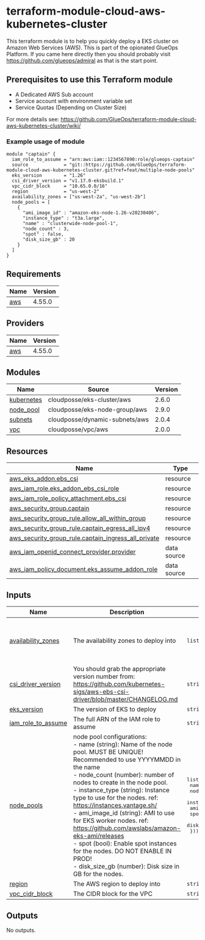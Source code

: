 <!-- BEGIN_TF_DOCS -->
# terraform-module-cloud-aws-kubernetes-cluster

This terraform module is to help you quickly deploy a EKS cluster on Amazon Web Services (AWS). This is part of the opionated GlueOps Platform. If you came here directly then you should probably visit https://github.com/glueops/admiral as that is the start point.

## Prerequisites to use this Terraform module

- A Dedicated AWS Sub account
- Service account with environment variable set
- Service Quotas (Depending on Cluster Size)

For more details see: https://github.com/GlueOps/terraform-module-cloud-aws-kubernetes-cluster/wiki/

### Example usage of module

```hcl
module "captain" {
  iam_role_to_assume = "arn:aws:iam::1234567890:role/glueops-captain"
  source             = "git::https://github.com/GlueOps/terraform-module-cloud-aws-kubernetes-cluster.git?ref=feat/multiple-node-pools"
  eks_version        = "1.26"
  csi_driver_version = "v1.17.0-eksbuild.1"
  vpc_cidr_block     = "10.65.0.0/16"
  region             = "us-west-2"
  availability_zones = ["us-west-2a", "us-west-2b"]
  node_pools = [
    {
      "ami_image_id" : "amazon-eks-node-1.26-v20230406",
      "instance_type" : "t3a.large",
      "name" : "clusterwide-node-pool-1",
      "node_count" : 3,
      "spot" : false,
      "disk_size_gb" : 20
    }
  ]
}
```

## Requirements

| Name | Version |
|------|---------|
| <a name="requirement_aws"></a> [aws](#requirement\_aws) | 4.55.0 |

## Providers

| Name | Version |
|------|---------|
| <a name="provider_aws"></a> [aws](#provider\_aws) | 4.55.0 |

## Modules

| Name | Source | Version |
|------|--------|---------|
| <a name="module_kubernetes"></a> [kubernetes](#module\_kubernetes) | cloudposse/eks-cluster/aws | 2.6.0 |
| <a name="module_node_pool"></a> [node\_pool](#module\_node\_pool) | cloudposse/eks-node-group/aws | 2.9.0 |
| <a name="module_subnets"></a> [subnets](#module\_subnets) | cloudposse/dynamic-subnets/aws | 2.0.4 |
| <a name="module_vpc"></a> [vpc](#module\_vpc) | cloudposse/vpc/aws | 2.0.0 |

## Resources

| Name | Type |
|------|------|
| [aws_eks_addon.ebs_csi](https://registry.terraform.io/providers/hashicorp/aws/4.55.0/docs/resources/eks_addon) | resource |
| [aws_iam_role.eks_addon_ebs_csi_role](https://registry.terraform.io/providers/hashicorp/aws/4.55.0/docs/resources/iam_role) | resource |
| [aws_iam_role_policy_attachment.ebs_csi](https://registry.terraform.io/providers/hashicorp/aws/4.55.0/docs/resources/iam_role_policy_attachment) | resource |
| [aws_security_group.captain](https://registry.terraform.io/providers/hashicorp/aws/4.55.0/docs/resources/security_group) | resource |
| [aws_security_group_rule.allow_all_within_group](https://registry.terraform.io/providers/hashicorp/aws/4.55.0/docs/resources/security_group_rule) | resource |
| [aws_security_group_rule.captain_egress_all_ipv4](https://registry.terraform.io/providers/hashicorp/aws/4.55.0/docs/resources/security_group_rule) | resource |
| [aws_security_group_rule.captain_ingress_all_private](https://registry.terraform.io/providers/hashicorp/aws/4.55.0/docs/resources/security_group_rule) | resource |
| [aws_iam_openid_connect_provider.provider](https://registry.terraform.io/providers/hashicorp/aws/4.55.0/docs/data-sources/iam_openid_connect_provider) | data source |
| [aws_iam_policy_document.eks_assume_addon_role](https://registry.terraform.io/providers/hashicorp/aws/4.55.0/docs/data-sources/iam_policy_document) | data source |

## Inputs

| Name | Description | Type | Default | Required |
|------|-------------|------|---------|:--------:|
| <a name="input_availability_zones"></a> [availability\_zones](#input\_availability\_zones) | The availability zones to deploy into | `list(string)` | <pre>[<br>  "us-west-2a",<br>  "us-west-2b",<br>  "us-west-2c"<br>]</pre> | no |
| <a name="input_csi_driver_version"></a> [csi\_driver\_version](#input\_csi\_driver\_version) | You should grab the appropriate version number from: https://github.com/kubernetes-sigs/aws-ebs-csi-driver/blob/master/CHANGELOG.md | `string` | `"v1.17.0-eksbuild.1"` | no |
| <a name="input_eks_version"></a> [eks\_version](#input\_eks\_version) | The version of EKS to deploy | `string` | `"1.26"` | no |
| <a name="input_iam_role_to_assume"></a> [iam\_role\_to\_assume](#input\_iam\_role\_to\_assume) | The full ARN of the IAM role to assume | `string` | n/a | yes |
| <a name="input_node_pools"></a> [node\_pools](#input\_node\_pools) | node pool configurations:<br>  - name (string): Name of the node pool. MUST BE UNIQUE! Recommended to use YYYYMMDD in the name<br>  - node\_count (number): number of nodes to create in the node pool.<br>  - instance\_type (string): Instance type to use for the nodes. ref: https://instances.vantage.sh/<br>  - ami\_image\_id (string): AMI to use for EKS worker nodes. ref: https://github.com/awslabs/amazon-eks-ami/releases<br>  - spot (bool): Enable spot instances for the nodes. DO NOT ENABLE IN PROD!<br>  - disk\_size\_gb (number): Disk size in GB for the nodes. | <pre>list(object({<br>    name          = string<br>    node_count    = number<br>    instance_type = string<br>    ami_image_id  = string<br>    spot          = bool<br>    disk_size_gb  = number<br>  }))</pre> | <pre>[<br>  {<br>    "ami_image_id": "amazon-eks-node-1.24-v20230406",<br>    "disk_size_gb": 20,<br>    "instance_type": "t3a.large",<br>    "name": "default-pool",<br>    "node_count": 1,<br>    "spot": false<br>  }<br>]</pre> | no |
| <a name="input_region"></a> [region](#input\_region) | The AWS region to deploy into | `string` | n/a | yes |
| <a name="input_vpc_cidr_block"></a> [vpc\_cidr\_block](#input\_vpc\_cidr\_block) | The CIDR block for the VPC | `string` | `"10.65.0.0/16"` | no |

## Outputs

No outputs.
<!-- END_TF_DOCS -->
